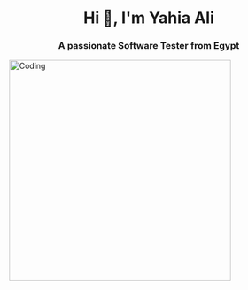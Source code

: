 <h1 align="center">Hi 👋, I'm Yahia Ali</h1>
<h3 align="center">A passionate Software Tester from Egypt</h3>

<img align = "center" alt = "Coding" width = "400" src = "https://statusneo.com/wp-content/uploads/2023/03/GIF-image-1.gif">

<!-- <p align="left"> <img src="https://komarev.com/ghpvc/?username=yahiaali97&label=Profile%20views&color=0e75b6&style=flat" alt="yahiaali97" /> </p> /> -->

<p align="center"> <a href="https://twitter.com/" target="blank"><img src="https://img.shields.io/twitter/follow/?logo=twitter&style=for-the-badge" alt="" /></a> </p>
